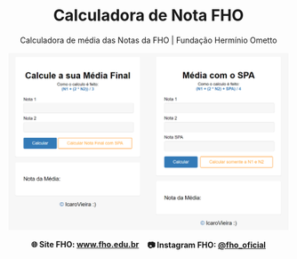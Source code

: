 <h1 style="text-align: center;">Calculadora de Nota FHO</h1>
<p style="text-align: center;">Calculadora de média das Notas da FHO | Fundação Hermínio Ometto</p>
<img src="assets/img/image.png">
<div style="display: flex; text-align: center; justify-content: center; gap: 15px">
    <strong><p>🌐 Site FHO: <a href="https://www.fho.edu.br/" target="_blank">www.fho.edu.br</a></p></strong>
    <strong><p>📷 Instagram FHO: <a href="https://www.instagram.com/fho_oficial/" target="_blank">@fho_oficial</a></p></strong>
</div>